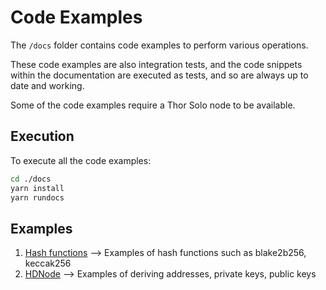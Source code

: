 # Code Examples

The `/docs` folder contains code examples to perform various operations.

These code examples are also integration tests, and the code snippets within the documentation are executed as tests, and so are always up to date and working.

Some of the code examples require a Thor Solo node to be available.

## Execution

To execute all the code examples:

```bash
cd ./docs
yarn install
yarn rundocs
```

## Examples

1. [Hash functions](./hash-functions.md) --> Examples of hash functions such as blake2b256, keccak256
2. [HDNode](./hdnode.md) --> Examples of deriving addresses, private keys, public keys